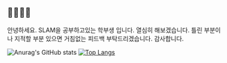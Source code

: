## 🌱🌱🌱🌱

안녕하세요. SLAM을 공부하고있는 학부생 입니다. 열심히 해보겠습니다.
틀린 부분이나 지적할 부분 있으면 거침없는 피드백 부탁드리겠습니다.
감사합니다.



![Anurag's GitHub stats](https://github-readme-stats.vercel.app/api?username=Kangsoonhyuk&show_icons=true&theme=graywhite)
[![Top Langs](https://github-readme-stats.vercel.app/api/top-langs/?username=Kangsoonhyuk)](https://github.com/anuraghazra/github-readme-stats)


